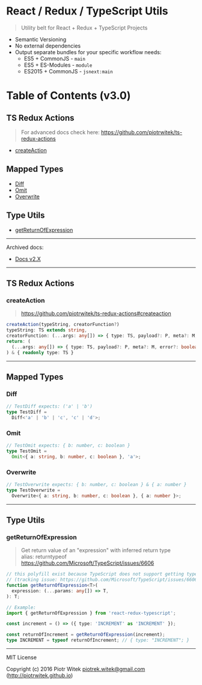 # React / Redux / TypeScript Utils
> Utility belt for React + Redux + TypeScript Projects
- Semantic Versioning
- No external dependencies
- Output separate bundles for your specific workflow needs:
  - ES5 + CommonJS - `main`
  - ES5 + ES-Modules - `module` 
  - ES2015 + CommonJS - `jsnext:main`

# Table of Contents (v3.0)

## TS Redux Actions
> For advanced docs check here: https://github.com/piotrwitek/ts-redux-actions
- [createAction](#createaction)

## Mapped Types
- [Diff](#diff)
- [Omit](#omit)
- [Overwrite](#overwrite)

## Type Utils
- [getReturnOfExpression](#getreturnofexpression)

---

Archived docs:
- [Docs v2.X](#READMEv2.0.md)

---

## TS Redux Actions

### createAction
> https://github.com/piotrwitek/ts-redux-actions#createaction

```ts
createAction(typeString, creatorFunction?)
typeString: TS extends string,
creatorFunction: (...args: any[]) => { type: TS, payload?: P, meta?: M, error?: boolean }
return: (
  (...args: any[]) => { type: TS, payload?: P, meta?: M, error?: boolean }
) & { readonly type: TS }
```

---

## Mapped Types


### Diff
```ts
// TestDiff expects: ('a' | 'b')
type TestDiff =
  Diff<'a' | 'b' | 'c', 'c' | 'd'>;
```

### Omit
```ts
// TestOmit expects: { b: number, c: boolean }
type TestOmit =
  Omit<{ a: string, b: number, c: boolean }, 'a'>;
```

### Overwrite
```ts
// TestOverwrite expects: { b: number, c: boolean } & { a: number }
type TestOverwrite =
  Overwrite<{ a: string, b: number, c: boolean }, { a: number }>;
```

---

## Type Utils

### getReturnOfExpression
> Get return value of an "expression" with inferred return type  
> alias: returntypeof  
https://github.com/Microsoft/TypeScript/issues/6606

```ts
// this polyfill exist because TypeScript does not support getting type of expression 
// (tracking issue: https://github.com/Microsoft/TypeScript/issues/6606)
function getReturnOfExpression<T>(
  expression: (...params: any[]) => T,
): T;

// Example:
import { getReturnOfExpression } from 'react-redux-typescript';

const increment = () => ({ type: 'INCREMENT' as 'INCREMENT' });

const returnOfIncrement = getReturnOfExpression(increment);
type INCREMENT = typeof returnOfIncrement; // { type: "INCREMENT"; }
```

---
MIT License

Copyright (c) 2016 Piotr Witek <piotrek.witek@gmail.com> (http://piotrwitek.github.io)
